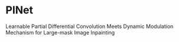 # PINet
Learnable Partial Differential Convolution Meets Dynamic Modulation Mechanism for Large-mask Image Inpainting
